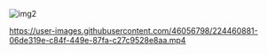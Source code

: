 ![img2](https://user-images.githubusercontent.com/46056798/222933755-1826f2b9-0d87-49eb-baff-611e4533ba77.png)

https://user-images.githubusercontent.com/46056798/224460881-06de319e-c84f-449e-87fa-c27c9528e8aa.mp4